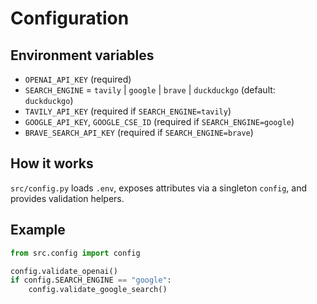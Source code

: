 Configuration
=============

Environment variables
---------------------
- `OPENAI_API_KEY` (required)
- `SEARCH_ENGINE` = `tavily` | `google` | `brave` | `duckduckgo` (default: `duckduckgo`)
- `TAVILY_API_KEY` (required if `SEARCH_ENGINE=tavily`)
- `GOOGLE_API_KEY`, `GOOGLE_CSE_ID` (required if `SEARCH_ENGINE=google`)
- `BRAVE_SEARCH_API_KEY` (required if `SEARCH_ENGINE=brave`)

How it works
------------
`src/config.py` loads `.env`, exposes attributes via a singleton `config`, and provides validation helpers.

Example
-------
```python
from src.config import config

config.validate_openai()
if config.SEARCH_ENGINE == "google":
    config.validate_google_search()
```


